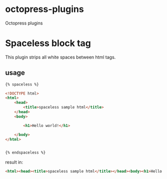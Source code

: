 octopress-plugins
=================

Octopress plugins

# Spaceless block tag

This plugin strips all white spaces between html tags.

## usage

```html
{% spaceless %}

<!DOCTYPE html>
<html>
    <head>
        <title>spaceless sample html</title>
    </head>
    <body>

        <h1>Hello world!</h1>

    </body>
</html>


{% endspaceless %}
```

result in:

```html
<html><head><title>spaceless sample html</title></head><body><h1>Hello world!</h1></body></html>
```